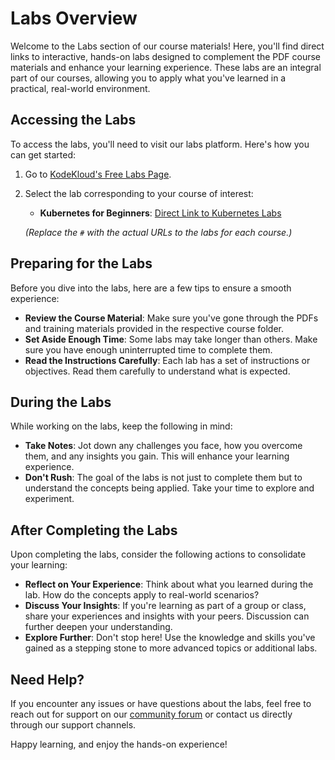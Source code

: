 # Labs Overview

Welcome to the Labs section of our course materials! Here, you'll find direct links to interactive, hands-on labs designed to complement the PDF course materials and enhance your learning experience. These labs are an integral part of our courses, allowing you to apply what you've learned in a practical, real-world environment.

## Accessing the Labs

To access the labs, you'll need to visit our labs platform. Here's how you can get started:

1. Go to [KodeKloud's Free Labs Page](https://kodekloud.com/pages/free-labs).
2. Select the lab corresponding to your course of interest:
   - **Kubernetes for Beginners**: [Direct Link to Kubernetes Labs](#)

   *(Replace the `#` with the actual URLs to the labs for each course.)*

## Preparing for the Labs

Before you dive into the labs, here are a few tips to ensure a smooth experience:

- **Review the Course Material**: Make sure you've gone through the PDFs and training materials provided in the respective course folder.
- **Set Aside Enough Time**: Some labs may take longer than others. Make sure you have enough uninterrupted time to complete them.
- **Read the Instructions Carefully**: Each lab has a set of instructions or objectives. Read them carefully to understand what is expected.

## During the Labs

While working on the labs, keep the following in mind:

- **Take Notes**: Jot down any challenges you face, how you overcome them, and any insights you gain. This will enhance your learning experience.
- **Don't Rush**: The goal of the labs is not just to complete them but to understand the concepts being applied. Take your time to explore and experiment.

## After Completing the Labs

Upon completing the labs, consider the following actions to consolidate your learning:

- **Reflect on Your Experience**: Think about what you learned during the lab. How do the concepts apply to real-world scenarios?
- **Discuss Your Insights**: If you're learning as part of a group or class, share your experiences and insights with your peers. Discussion can further deepen your understanding.
- **Explore Further**: Don't stop here! Use the knowledge and skills you've gained as a stepping stone to more advanced topics or additional labs.

## Need Help?

If you encounter any issues or have questions about the labs, feel free to reach out for support on our [community forum](#) or contact us directly through our support channels.

Happy learning, and enjoy the hands-on experience!
